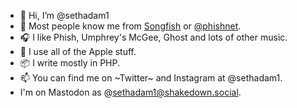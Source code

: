 - 👋 Hi, I’m @sethadam1
- 🐡 Most people know me from [Songfish](https://songfishapp.com) or [@phishnet](https://github.com/phishnet). 
- 🎧 I like Phish, Umphrey's McGee, Ghost and lots of other music. 
- 🍎 I use all of the Apple stuff. 
- 📦 I write mostly in PHP.  
- 📫 You can find me on ~Twitter~ and Instagram at @sethadam1.  
- I'm on Mastodon as @sethadam1@shakedown.social.
